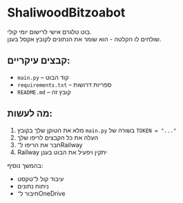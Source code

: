 # ShaliwoodBitzoabot

בוט טלגרם אישי לרישום יומי קולי.  
שולחים לו הקלטה - הוא שומר את הנתונים לקובץ אקסל בענן.

## קבצים עיקריים:
- `main.py` – קוד הבוט
- `requirements.txt` – ספריות דרושות
- `README.md` – קובץ זה

## מה לעשות:
1. מלא את הטוקן שלך בקובץ `main.py` בשורה של `TOKEN = "..."`
2. העלה את כל הקבצים לריפו שלך
3. חבר את הריפו ל־Railway
4. Railway יתקין ויפעיל את הבוט בענן

בהמשך נוסיף:
- עיבוד קול ל־טקסט
- ניתוח נתונים
- חיבור ל־OneDrive
